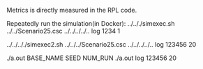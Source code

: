 Metrics is directly measured in the RPL code.

Repeatedly run the simulation(in Docker):
../.././simexec.sh ../../Scenario25.csc ../../../../.. log 1234 1

 ../../.././simexec2.sh ../../../Scenario25.csc ../../../../.. log 123456 20

./a.out BASE_NAME SEED NUM_RUN
./a.out log 123456 20

